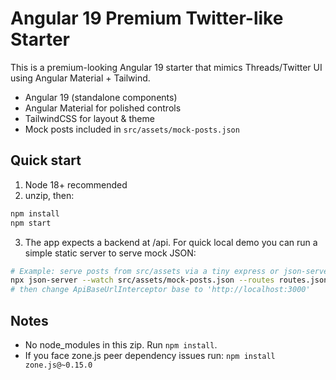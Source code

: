 # Angular 19 Premium Twitter-like Starter

This is a premium-looking Angular 19 starter that mimics Threads/Twitter UI using Angular Material + Tailwind.

- Angular 19 (standalone components)
- Angular Material for polished controls
- TailwindCSS for layout & theme
- Mock posts included in `src/assets/mock-posts.json`

## Quick start

1. Node 18+ recommended
2. unzip, then:

```bash
npm install
npm start
```

3. The app expects a backend at /api. For quick local demo you can run a simple static server to serve mock JSON:

```bash
# Example: serve posts from src/assets via a tiny express or json-server
npx json-server --watch src/assets/mock-posts.json --routes routes.json --port 3000
# then change ApiBaseUrlInterceptor base to 'http://localhost:3000'
```

## Notes

- No node_modules in this zip. Run `npm install`.
- If you face zone.js peer dependency issues run: `npm install zone.js@~0.15.0`
